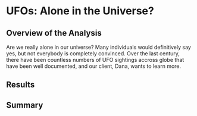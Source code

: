# UFOs: Alone in the Universe?

## Overview of the Analysis
  Are we really alone in our universe?  Many individuals would definitively say yes, but not everybody is completely convinced.  Over the last century, there have been countless numbers of UFO sightings accross globe that have been well documented, and our client, Dana, wants to learn more.
## Results

## Summary
